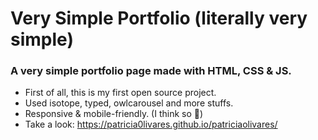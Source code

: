 # Very Simple Portfolio (literally very simple)

### A very simple portfolio page made with HTML, CSS & JS.

- First of all, this is my first open source project.
- Used isotope, typed, owlcarousel and more stuffs.
- Responsive & mobile-friendly. (I think so 🤠)
- Take a look: https://patricia0livares.github.io/patriciaolivares/

